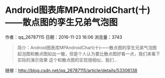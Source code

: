 # Android图表库MPAndroidChart(十)——散点图的孪生兄弟气泡图
作者：qq_26787115
日期：2016-11-23 16:06
浏览量：3743
> 简介：Android图表库MPAndroidChart(十)——散点图的孪生兄弟气泡图
  起泡图和散点图如出一辙，但是个人认为要比散点图好看一点，我们来看下实际的演示效果  这个和散点图的实现很相似，我们...

 链接：http://blog.csdn.net/qq_26787115/article/details/53306138
